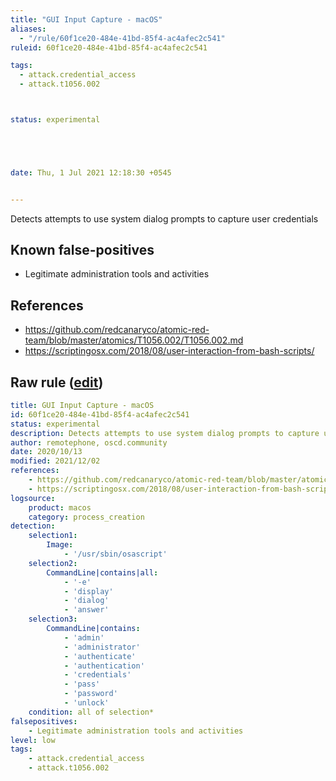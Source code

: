 ```yaml
---
title: "GUI Input Capture - macOS"
aliases:
  - "/rule/60f1ce20-484e-41bd-85f4-ac4afec2c541"
ruleid: 60f1ce20-484e-41bd-85f4-ac4afec2c541

tags:
  - attack.credential_access
  - attack.t1056.002



status: experimental





date: Thu, 1 Jul 2021 12:18:30 +0545


---
```


Detects attempts to use system dialog prompts to capture user credentials

<!--more-->


## Known false-positives

* Legitimate administration tools and activities



## References

* https://github.com/redcanaryco/atomic-red-team/blob/master/atomics/T1056.002/T1056.002.md
* https://scriptingosx.com/2018/08/user-interaction-from-bash-scripts/


## Raw rule ([edit](https://github.com/SigmaHQ/sigma/edit/master/rules/linux/macos/process_creation/proc_creation_macos_gui_input_capture.yml))
```yaml
title: GUI Input Capture - macOS
id: 60f1ce20-484e-41bd-85f4-ac4afec2c541
status: experimental
description: Detects attempts to use system dialog prompts to capture user credentials
author: remotephone, oscd.community
date: 2020/10/13
modified: 2021/12/02
references:
    - https://github.com/redcanaryco/atomic-red-team/blob/master/atomics/T1056.002/T1056.002.md
    - https://scriptingosx.com/2018/08/user-interaction-from-bash-scripts/
logsource:
    product: macos
    category: process_creation
detection:
    selection1:
        Image:
            - '/usr/sbin/osascript'
    selection2:
        CommandLine|contains|all:
            - '-e'
            - 'display'
            - 'dialog'
            - 'answer'
    selection3:
        CommandLine|contains:
            - 'admin'
            - 'administrator'
            - 'authenticate'
            - 'authentication'
            - 'credentials'
            - 'pass'
            - 'password'
            - 'unlock'
    condition: all of selection*
falsepositives:
    - Legitimate administration tools and activities
level: low
tags:
    - attack.credential_access
    - attack.t1056.002

```
